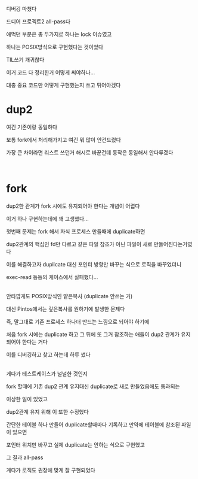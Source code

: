 디버깅 마쳤다

드디어 프로젝트2 all-pass다

애먹던 부분은 총 두가지로 하나는 lock 이슈였고

하나는 POSIX방식으로 구현했다는 것이었다

TIL쓰기 개귀찮다

이거 코드 다 정리한거 어떻게 써야하나...

대충 중요 코드만 어떻게 구현했는지 쓰고 튀어야겠다

# dup2

여긴 기존이랑 동일하다

보통 fork에서 처리해가지고 여긴 뭐 많이 안건드렸다

가장 큰 차이라면 리스트 쓰던거 해시로 바꾼건데 동작은 동일해서 안다루겠다

<br>

# fork

dup2한 관계가 fork 시에도 유지되어야 한다는 개념이 어렵다

이거 하나 구현하는데에 꽤 고생했다...

첫번째 문제는 fork 해서 자식 프로세스 만들때에 duplicate하면

dup2관계의 핵심인 fd만 다르고 같은 파일 참조가 아닌 파일이 새로 만들어진다는거였다

이를 해결하고자 duplicate 대신 포인터 방향만 바꾸는 식으로 로직을 바꾸었더니

exec-read 등등의 케이스에서 실패했다...
<br><br>

안타깝게도 POSIX방식인 얕은복사 (duplicate 안쓰는 거)

대신 Pintos에서는 깊은복사를 원하기에 발생한 문제다

즉, 말그대로 기존 프로세스 하나더 만드는 느낌으로 되어야 하기에

처음 fork 시에는 duplicate 하고 그 뒤에 또 그거 참조하는 애들이 dup2 관계가 유지되어야 한다는 거다

이를 디버깅하고 찾고 하는데 하루 썼다
<br><br>

게다가 테스트케이스가 널널한 것인지

fork 할때에 기존 dup2 관계 유지대신 duplicate로 새로 만들었음에도 통과되는

이상한 일이 있었고

dup2관계 유지 위해 이 또한 수정했다

간단한 테이블 하나 만들어 duplicate할때마다 기록하고 만약에 테이블에 참조된 파일이 있으면

포인터 위치만 바꾸고 실제 duplicate는 안하는 식으로 구현했고

그 결과 all-pass

게다가 로직도 권장에 맞게 잘 구현되었다